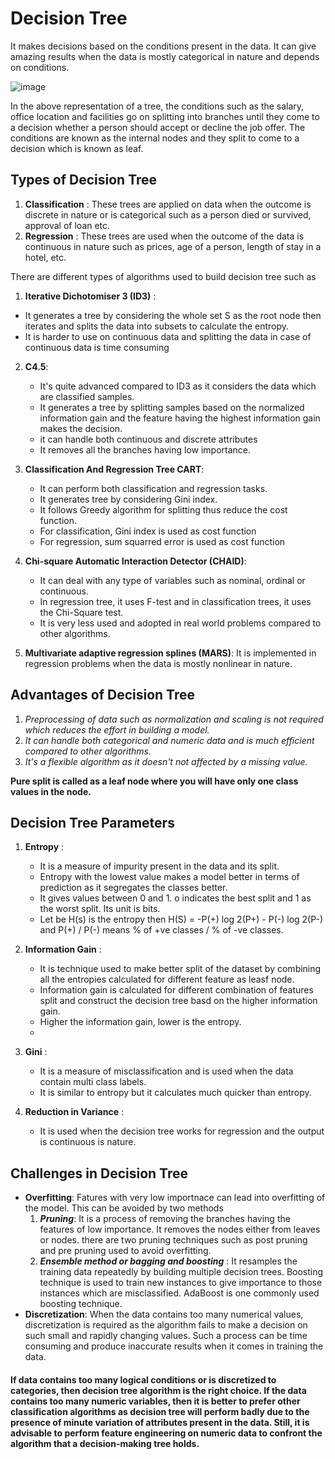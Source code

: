 # Decision Tree
It makes decisions based on the conditions present in the data. It can give amazing results when the data is mostly categorical in nature and depends on conditions.

![image](https://user-images.githubusercontent.com/30498799/114527336-75ba0300-9c7a-11eb-9e9c-4a6825ecdc9b.png) 

In the above representation of a tree, the conditions such as the salary, office location and facilities go on splitting into branches until they come to a decision whether a person should accept or decline the job offer. The conditions are known as the internal nodes and they split to come to a decision which is known as leaf.

## Types of Decision Tree
1.  **Classification** : These trees are applied on data when the outcome is discrete in nature or is categorical such as a person died or survived, approval of loan etc.
2.  **Regression** : These trees are used when the outcome of the data is continuous in nature such as prices, age of a person, length of stay in a hotel, etc.

There are different types of algorithms used to build decision tree such as
1.  **Iterative Dichotomiser 3 (ID3)** :
   * It generates a tree by considering the whole set S as the root node then iterates and splits the data into subsets to calculate the entropy.
   * It is harder to use on continuous data and splitting the data in case of continuous data is time consuming

2. **C4.5**:
   * It's quite advanced compared to ID3 as it considers the data which are classified samples.
   * It generates a tree by splitting samples based on the normalized information gain and the feature having the highest information gain makes the decision.
   * it can handle both continuous and discrete attributes
   * It removes all the branches having low importance.
   
3. **Classification And Regression Tree CART**:
   * It can perform both classification and regression tasks.
   * It generates tree by considering Gini index.
   * It follows Greedy algorithm for splitting thus reduce the cost function. 
   * For classification, Gini index is used as cost function
   * For regression, sum squarred error is used as cost function
   
5. **Chi-square Automatic Interaction Detector (CHAID)**:
   * It can deal with any type of variables such as nominal, ordinal or continuous.
   * In regression tree, it uses F-test and in classification trees, it uses the Chi-Square test.
   * It is very less used and adopted in real world problems compared to other algorithms.
  
7. **Multivariate adaptive regression splines (MARS)**: It is implemented in regression problems when the data is mostly nonlinear in nature.

## Advantages of Decision Tree
1.  _Preprocessing of data such as normalization and scaling is not required which reduces the effort in building a model._
2.  _It can handle both categorical and numeric data and is much efficient compared to other algorithms._
3.  _It's a flexible algorithm as it doesn't not affected by a missing value._


**Pure split is called as a leaf node where you will have only one class values in the node.**

## Decision Tree Parameters
1.  **Entropy** : 
    * It is a measure of impurity present in the data and its split.
    * Entropy with the lowest value makes a model better in terms of prediction as it segregates the classes better.
    * It gives values between 0 and 1. o indicates the best split and 1 as the worst split. Its unit is bits.
    * Let be H(s) is the entropy then H(S) = -P(+) log 2(P+) - P(-) log 2(P-) and P(+) / P(-) means % of +ve classes / % of -ve classes.

2.  **Information Gain** :
    * It is technique used to make better split of the dataset by combining all the entropies calculated for different feature as leasf node. 
    * Information gain is calculated for different combination of features split and construct the decision tree basd on the higher information gain.
    * Higher the information gain, lower is the entropy.
    * 
3.  **Gini** :
    * It is a measure of misclassification and is used when the data contain multi class labels.
    * It is similar to entropy but it calculates much quicker than entropy.
  
4.  **Reduction in Variance** :
    * It is used when the decision tree works for regression and the output is continuous is nature.


## Challenges in Decision Tree 
* **Overfitting**: Fatures with very low importnace can lead into overfitting of the model. This can be avoided by two methods
    1.  **_Pruning_**: It is a process of removing the branches having the features of low importance. It removes the nodes either from leaves or nodes. there are two pruning techniques such as post pruning and pre pruning used to avoid overfitting.
    2.  **_Ensemble method or bagging and boosting_** : It resamples the training data repeatedly by building multiple decision trees. Boosting technique is used to train new instances to give importance to those instances which are misclassified. AdaBoost is one commonly used boosting technique.
* **Discretization**: When the data contains too many numerical values, discretization is required as the algorithm fails to make a decision on such small and rapidly changing values. Such a process can be time consuming and produce inaccurate results when it comes in training the data.

#### If data contains too many logical conditions or is discretized to categories, then decision tree algorithm is the right choice. If the data contains too many numeric variables, then it is better to prefer other classification algorithms as decision tree will perform badly due to the presence of minute variation of attributes present in the data. Still, it is advisable to perform feature engineering on numeric data to confront the algorithm that a decision-making tree holds.
